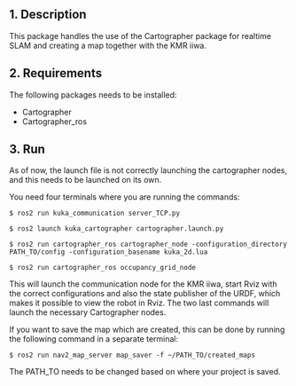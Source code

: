 ## 1. Description

This package handles the use of the Cartographer package for realtime SLAM and creating a map together with the KMR iiwa. 

## 2. Requirements
The following packages needs to be installed:
- Cartographer
- Cartographer_ros




## 3. Run

As of now, the launch file is not correctly launching the cartographer nodes, and this needs to be launched on its own. 

You need four terminals where you are running the commands: 

```
$ ros2 run kuka_communication server_TCP.py 
```
```
$ ros2 launch kuka_cartographer cartographer.launch.py
```
```
$ ros2 run cartographer_ros cartographer_node -configuration_directory PATH_TO/config -configuration_basename kuka_2d.lua
```
```
$ ros2 run cartographer_ros occupancy_grid_node
```

This will launch the communication node for the KMR iiwa, start Rviz with the correct configurations and also the state publisher of the URDF, which makes it possible to view the robot in Rviz. The two last commands will launch the necessary Cartographer nodes. 

If you want to save the map which are created, this can be done by running the following command in a separate terminal:

```
$ ros2 run nav2_map_server map_saver -f ~/PATH_TO/created_maps
```

The PATH_TO needs to be changed based on where your project is saved. 
